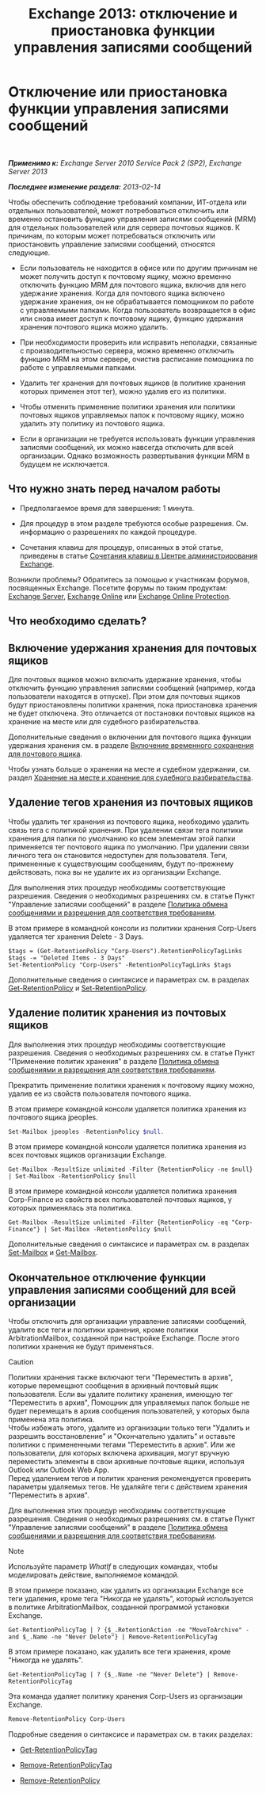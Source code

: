 ﻿---
title: 'Exchange 2013: отключение и приостановка функции управления записями сообщений'
TOCTitle: Отключение или приостановка функции управления записями сообщений
ms:assetid: 631191aa-3bba-4ebf-a727-c48ed2ebe176
ms:mtpsurl: https://technet.microsoft.com/ru-ru/library/Aa998580(v=EXCHG.150)
ms:contentKeyID: 52061232
ms.date: 04/30/2018
mtps_version: v=EXCHG.150
ms.translationtype: HT
---

# Отключение или приостановка функции управления записями сообщений

 

_**Применимо к:** Exchange Server 2010 Service Pack 2 (SP2), Exchange Server 2013_

_**Последнее изменение раздела:** 2013-02-14_

Чтобы обеспечить соблюдение требований компании, ИТ-отдела или отдельных пользователей, может потребоваться отключить или временно остановить функцию управления записями сообщений (MRM) для отдельных пользователей или для сервера почтовых ящиков. К причинам, по которым может потребоваться отключить или приостановить управление записями сообщений, относятся следующие.

  - Если пользователь не находится в офисе или по другим причинам не может получить доступ к почтовому ящику, можно временно отключить функцию MRM для почтового ящика, включив для него удержание хранения. Когда для почтового ящика включено удержание хранения, он не обрабатывается помощником по работе с управляемыми папками. Когда пользователь возвращается в офис или снова имеет доступ к почтовому ящику, функцию удержания хранения почтового ящика можно удалить.

  - При необходимости проверить или исправить неполадки, связанные с производительностью сервера, можно временно отключить функцию MRM на этом сервере, очистив расписание помощника по работе с управляемыми папками.

  - Удалить тег хранения для почтовых ящиков (в политике хранения которых применен этот тег), можно удалив его из политики.

  - Чтобы отменить применение политики хранения или политики почтовых ящиков управляемых папок к почтовому ящику, можно удалить эту политику из почтового ящика.

  - Если в организации не требуется использовать функции управления записями сообщений, их можно навсегда отключить для всей организации. Однако возможность развертывания функции MRM в будущем не исключается.

## Что нужно знать перед началом работы

  - Предполагаемое время для завершения: 1 минута.

  - Для процедур в этом разделе требуются особые разрешения. См. информацию о разрешениях по каждой процедуре.

  - Сочетания клавиш для процедур, описанных в этой статье, приведены в статье [Сочетания клавиш в Центре администрирования Exchange](keyboard-shortcuts-in-the-exchange-admin-center-exchange-online-protection-help.md).

Возникли проблемы? Обратитесь за помощью к участникам форумов, посвященных Exchange. Посетите форумы по таким продуктам: [Exchange Server](https://go.microsoft.com/fwlink/p/?linkid=60612), [Exchange Online](https://go.microsoft.com/fwlink/p/?linkid=267542) или [Exchange Online Protection](https://go.microsoft.com/fwlink/p/?linkid=285351).

## Что необходимо сделать?

## Включение удержания хранения для почтовых ящиков

Для почтовых ящиков можно включить удержание хранения, чтобы отключить функцию управления записями сообщений (например, когда пользователи находятся в отпуске). При этом для почтовых ящиков будут приостановлены политики хранения, пока приостановка хранения не будет отключена. Это отличается от постановки почтовых ящиков на хранение на месте или для судебного разбирательства.

Дополнительные сведения о включении для почтового ящика функции удержания хранения см. в разделе [Включение временного сохранения для почтового ящика](https://docs.microsoft.com/ru-ru/exchange/security-and-compliance/messaging-records-management/mailbox-retention-hold).

Чтобы узнать больше о хранении на месте и судебном удержании, см. раздел [Хранение на месте и хранение для судебного разбирательства](https://docs.microsoft.com/ru-ru/exchange/security-and-compliance/in-place-and-litigation-holds).

## Удаление тегов хранения из почтовых ящиков

Чтобы удалить тег хранения из почтового ящика, необходимо удалить связь тега с политикой хранения. При удалении связи тега политики хранения для папки по умолчанию ко всем элементам этой папки применяется тег почтового ящика по умолчанию. При удалении связи личного тега он становится недоступен для пользователя. Теги, примененные к существующим сообщениям, будут по-прежнему действовать, пока вы не удалите их из организации Exchange.

Для выполнения этих процедур необходимы соответствующие разрешения. Сведения о необходимых разрешениях см. в статье Пункт "Управление записями сообщений" в разделе [Политика обмена сообщениями и разрешения для соответствия требованиям](messaging-policy-and-compliance-permissions-exchange-2013-help.md).

В этом примере в командной консоли из политики хранения Corp-Users удаляется тег хранения Delete - 3 Days.

    $tags = (Get-RetentionPolicy "Corp-Users").RetentionPolicyTagLinks
    $tags -= "Deleted Items - 3 Days"
    Set-RetentionPolicy "Corp-Users" -RetentionPolicyTagLinks $tags

Дополнительные сведения о синтаксисе и параметрах см. в разделах [Get-RetentionPolicy](https://technet.microsoft.com/ru-ru/library/dd298086\(v=exchg.150\)) и [Set-RetentionPolicy](https://technet.microsoft.com/ru-ru/library/dd335196\(v=exchg.150\)).

## Удаление политик хранения из почтовых ящиков

Для выполнения этих процедур необходимы соответствующие разрешения. Сведения о необходимых разрешениях см. в статье Пункт "Применение политик хранения" в разделе [Политика обмена сообщениями и разрешения для соответствия требованиям](messaging-policy-and-compliance-permissions-exchange-2013-help.md).

Прекратить применение политики хранения к почтовому ящику можно, удалив ее из свойств пользователя почтового ящика.

В этом примере командной консоли удаляется политика хранения из почтового ящика jpeoples.

```powershell
Set-Mailbox jpeoples -RetentionPolicy $null.
```

В этом примере командной консоли удаляется политика хранения из всех почтовых ящиков организации Exchange.

    Get-Mailbox -ResultSize unlimited -Filter {RetentionPolicy -ne $null} | Set-Mailbox -RetentionPolicy $null

В этом примере командной консоли удаляется политика хранения Corp-Finance из свойств всех пользователей почтовых ящиков, у которых применялась эта политика.

    Get-Mailbox -ResultSize unlimited -Filter {RetentionPolicy -eq "Corp-Finance"} | Set-Mailbox -RetentionPolicy $null

Дополнительные сведения о синтаксисе и параметрах см. в разделах [Set-Mailbox](https://technet.microsoft.com/ru-ru/library/bb123981\(v=exchg.150\)) и [Get-Mailbox](https://technet.microsoft.com/ru-ru/library/bb123685\(v=exchg.150\)).

## Окончательное отключение функции управления записями сообщений для всей организации

Чтобы отключить для организации управление записями сообщений, удалите все теги и политики хранения, кроме политики ArbitrationMailbox, созданной при настройке Exchange. После этого политики хранения не будут применяться.

> [!CAUTION]  
> Политики хранения также включают теги &quot;Переместить в архив&quot;, которые перемещают сообщения в архивный почтовый ящик пользователя. Если вы удалите политику хранения, имеющую тег &quot;Переместить в архив&quot;, Помощник для управляемых папок больше не будет перемещать в архив сообщения пользователей, у которых была применена эта политика.<br />
Чтобы избежать этого, удалите из организации только теги &quot;Удалить и разрешить восстановление&quot; и &quot;Окончательно удалить&quot; и оставьте политики с примененными тегами &quot;Переместить в архив&quot;. Или же пользователи, для которых включена архивация, могут вручную переместить элементы в свои архивные почтовые ящики, используя Outlook или Outlook Web App.<br />
Перед удалением тегов и политик хранения рекомендуется проверить параметры удаляемых тегов. Не удаляйте теги с действием хранения &quot;Переместить в архив&quot;.


Для выполнения этих процедур необходимы соответствующие разрешения. Сведения о необходимых разрешениях см. в статье Пункт "Управление записями сообщений" в разделе [Политика обмена сообщениями и разрешения для соответствия требованиям](messaging-policy-and-compliance-permissions-exchange-2013-help.md).

> [!NOTE]  
> Используйте параметр <em>WhatIf</em> в следующих командах, чтобы моделировать действие, выполняемое командой.


В этом примере показано, как удалить из организации Exchange все теги удаления, кроме тега "Никогда не удалять", который используется в политике ArbitrationMailbox, созданной программой установки Exchange.

    Get-RetentionPolicyTag | ? {$_.RetentionAction -ne "MoveToArchive" -and $_.Name -ne "Never Delete"} | Remove-RetentionPolicyTag

В этом примере показано, как удалить все теги хранения, кроме "Никогда не удалять".

    Get-RetentionPolicyTag | ? {$_.Name -ne "Never Delete"} | Remove-RetentionPolicyTag

Эта команда удаляет политику хранения Corp-Users из организации Exchange.

```powershell
Remove-RetentionPolicy Corp-Users
```

Подробные сведения о синтаксисе и параметрах см. в таких разделах:

  - [Get-RetentionPolicyTag](https://technet.microsoft.com/ru-ru/library/dd298009\(v=exchg.150\))

  - [Remove-RetentionPolicyTag](https://technet.microsoft.com/ru-ru/library/dd335092\(v=exchg.150\))

  - [Remove-RetentionPolicy](https://technet.microsoft.com/ru-ru/library/dd297962\(v=exchg.150\))

